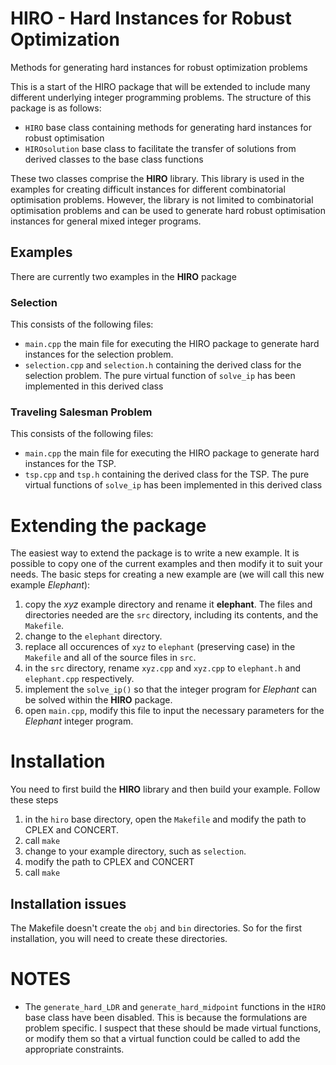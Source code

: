 # HIRO - Hard Instances for Robust Optimization
Methods for generating hard instances for robust optimization problems

This is a start of the HIRO package that will be extended to include many different underlying integer programming problems. The structure of this package is as follows:

- `HIRO` base class containing methods for generating hard instances for robust optimisation
- `HIROsolution` base class to facilitate the transfer of solutions from derived classes to the base class functions

These two classes comprise the **HIRO** library. This library is used in the examples for creating difficult instances for different combinatorial optimisation problems. However, the library is not limited to combinatorial optimisation problems and can be used to generate hard robust optimisation instances for general mixed integer programs.

## Examples
There are currently two examples in the **HIRO** package

### Selection
This consists of the following files:
- `main.cpp` the main file for executing the HIRO package to generate hard instances for the selection problem.
- `selection.cpp` and `selection.h` containing the derived class for the selection problem. The pure virtual function of `solve_ip` has been implemented in this derived class

### Traveling Salesman Problem
This consists of the following files:
- `main.cpp` the main file for executing the HIRO package to generate hard instances for the TSP.
- `tsp.cpp` and `tsp.h` containing the derived class for the TSP. The pure virtual functions of `solve_ip` has been implemented in this derived class

# Extending the package

The easiest way to extend the package is to write a new example. It is possible to copy one of the current examples and then modify it to suit your needs. The basic steps for creating a new example are (we will call this new example *Elephant*):

1. copy the *xyz* example directory and rename it **elephant**. The files and directories needed are the `src` directory, including its contents, and the `Makefile`.
1. change to the `elephant` directory.
1. replace all occurences of `xyz` to `elephant` (preserving case) in the `Makefile` and all of the source files in `src`.
1. in the `src` directory, rename `xyz.cpp` and `xyz.cpp` to `elephant.h` and `elephant.cpp` respectively.
1. implement the `solve_ip()` so that the integer program for *Elephant* can be solved within the **HIRO** package.
1. open `main.cpp`, modify this file to input the necessary parameters for the *Elephant* integer program.

# Installation

You need to first build the **HIRO** library and then build your example. Follow these steps

1. in the `hiro` base directory, open the `Makefile` and modify the path to CPLEX and CONCERT.
1. call `make`
1. change to your example directory, such as `selection`.
  1. modify the path to CPLEX and CONCERT
  1. call `make`

## Installation issues

The Makefile doesn't create the `obj` and `bin` directories. So for the first installation, you will need to create these directories.

# NOTES

- The `generate_hard_LDR` and `generate_hard_midpoint` functions in the `HIRO` base class have been disabled. This is because the formulations are problem specific. I suspect that these should be made virtual functions, or modify them so that a virtual function could be called to add the appropriate constraints.
